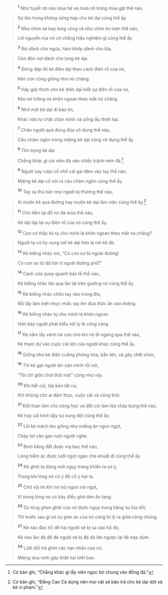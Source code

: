 > <sup><b>1</b></sup> Như tuyết rơi vào mùa hè và mưa rơi trong mùa gặt thể nào,
>


> Sự tôn trọng không xứng hợp cho kẻ dại cũng thể ấy.
>


> <sup><b>2</b></sup> Như chim sẻ bay lòng vòng và như chim én lượn thể nào,
>


> Lời nguyền rủa vô cớ chẳng hiệu nghiệm gì cũng thể ấy.
>


> <sup><b>3</b></sup> Roi dành cho ngựa, hàm khớp dành cho lừa,
>


> Còn đòn vọt dành cho lưng kẻ dại.
>


> <sup><b>4</b></sup> Đừng đáp lời kẻ điên dại theo cách điên rồ của nó,
>


> Kẻo con cũng giống như nó chăng.
>


> <sup><b>5</b></sup> Hãy giải thích cho kẻ điên dại biết sự điên rồ của nó,
>


> Kẻo nó tưởng nó khôn ngoan theo mắt nó chăng.
>


> <sup><b>6</b></sup> Nhờ một kẻ dại đi báo tin,
>


> Khác nào tự chặt chân mình và uống lấy thiệt hại.
>


> <sup><b>7</b></sup> Chân người què đong đưa vô dụng thể nào,
>


> Câu châm ngôn trong miệng kẻ dại cũng vô dụng thể ấy.
>


> <sup><b>8</b></sup> Tôn trọng kẻ dại
>


> Chẳng khác gì cài viên đá vào chiếc trành ném đá.[^1-982e571b-df03-42a3-bda8-573eeb9ad771]
>


> <sup><b>9</b></sup> Người say rượu cố nhổ cái gai đâm vào tay thể nào,
>


> Miệng kẻ dại cố nói ra câu châm ngôn cũng thể ấy.
>


> <sup><b>10</b></sup> Tay xạ thủ bắn mọi người bị thương thể nào,
>


> Ai mướn kẻ qua đường hay mướn kẻ dại làm việc cũng thể ấy.[^2-982e571b-df03-42a3-bda8-573eeb9ad771]
>


> <sup><b>11</b></sup> Chó liếm lại đồ nó đã mửa thế nào,
>


> Kẻ dại lặp lại sự điên rồ của nó cũng thể ấy.
>


> <sup><b>12</b></sup> Con có thấy kẻ tự cho mình là khôn ngoan theo mắt nó chăng?
>


> Người ta có hy vọng nơi kẻ dại hơn là nơi kẻ đó.
>


> <sup><b>13</b></sup> Kẻ biếng nhác nói, “Có con sư tử ngoài đường!
>


> Có con sư tử dữ tợn ở ngoài đường phố!”
>


> <sup><b>14</b></sup> Cánh cửa quay quanh bản lề thể nào,
>


> Kẻ biếng nhác lăn qua lăn lại trên giường nó cũng thể ấy.
>


> <sup><b>15</b></sup> Kẻ biếng nhác chôn tay vào trong đĩa,
>


> Rồi lấy làm mệt nhọc nhấc tay lên đưa thức ăn vào miệng.
>


> <sup><b>16</b></sup> Kẻ biếng nhác tự cho mình là khôn ngoan
>


> Hơn bảy người phát biểu với lý lẽ vững vàng.
>


> <sup><b>17</b></sup> Kẻ nắm lấy vành tai con chó khi nó đi ngang qua thể nào,
>


> Kẻ tham dự vào cuộc cãi lộn của người khác cũng thể ấy.
>


> <sup><b>18</b></sup> Giống như kẻ điên cuồng phóng hỏa, bắn tên, và gây chết chóc,
>


> <sup><b>19</b></sup> Thì kẻ gạt người lân cận mình rồi nói,
>


> “Tôi chỉ giỡn chơi thôi mà!” cũng như vậy.
>


> <sup><b>20</b></sup> Khi hết củi, lửa bèn tắt rụi,
>


> Khi không còn ai đâm thọc, cuộc cãi vã cũng thôi.
>


> <sup><b>21</b></sup> Đốt than làm cho nóng hực và đốt củi làm lửa cháy bùng thể nào,
>


> Kẻ hay cãi khơi dậy sự xung đột cũng thể ấy.
>


> <sup><b>22</b></sup> Lời kẻ mách lẻo giống như miếng ăn ngon ngọt,
>


> Chạy tọt vào gan ruột người nghe.
>


> <sup><b>23</b></sup> Bình bằng đất được mạ bạc thể nào,
>


> Lòng hiểm ác được lưỡi ngọt ngào che khuất đi cũng thể ấy.
>


> <sup><b>24</b></sup> Kẻ ghét ta dùng môi ngụy trang khiến ta sơ ý,
>


> Trong khi lòng nó có ý đồ cố ý hại ta.
>


> <sup><b>25</b></sup> Chớ vội tin khi nó nói ngon nói ngọt,
>


> Vì trong lòng nó có bảy điều ghê tởm ẩn tàng.
>


> <sup><b>26</b></sup> Dù lòng ghen ghét của nó được ngụy trang bằng sự lừa dối,
>


> Thì trước sau gì nó sự gian ác của nó cũng bị lộ ra giữa công chúng.
>


> <sup><b>27</b></sup> Kẻ nào đào hố để hại người sẽ bị sa vào hố đó,
>


> Kẻ nào lăn đá để đè người sẽ bị đá đó lăn ngược lại đè bẹp dúm.
>


> <sup><b>28</b></sup> Lưỡi dối trá ghét các nạn nhân của nó,
>


> Miệng dua nịnh gây thiệt hại biết bao.
>

[^1-982e571b-df03-42a3-bda8-573eeb9ad771]: Có bản ghi, “Chẳng khác gì lấy viên ngọc bỏ chung vào đống đá.”
[^2-982e571b-df03-42a3-bda8-573eeb9ad771]: Có bản ghi, “Đấng Cao Cả dựng nên mọi vật sẽ báo trả cho kẻ dại dột và kẻ vi phạm.”